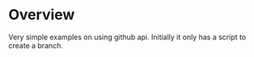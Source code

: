 # Overview
Very simple examples on using github api.
Initially it only has a script to create a branch.